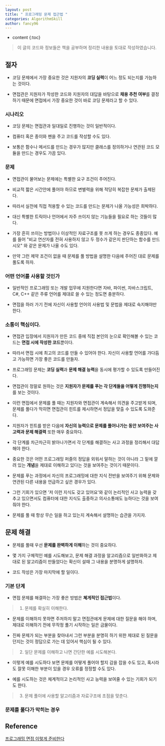 ```yaml
---
layout: post
title: " 프로그래밍 문제 접근법 "
categories: AlgorithmSkill
author: fancy96
---
```

* content
{:toc}

> 이 글의 코드와 정보들은 책을 공부하며 정리한 내용을 토대로 작성하였습니다.

## 절자

* 코딩 문제에서 가장 중요한 것은 지원자의 **코딩 실력**이 어느 정도 되는지를 가늠하는 것이다.

* 면접관은 지원자가 작성한 코드와 지원자의 대답을 바탕으로 **채용 추천 여부**를 결정하기 때문에 면접에서 가장 중요한 것이 바로 코딩 문제라고 할 수 있다.

### 시나리오

* 코딩 문제는 면접관과 일대일로 진행하는 것이 일반적이다.

* 컴퓨터 혹은 종이와 펜을 주고 코드를 작성할 수도 있다.

* 보통은 함수나 메서드를 만드는 경우가 많지만 클래스를 정의하거나 연관된 코드 모듈을 만드는 경우도 가끔 있다.

### 문제

* 면접관이 물어보는 문제에는 특별한 요구 조건이 주어진다.

* 비교적 짧은 시간안에 풀어야 하므로 변별력을 위해 적당히 복잡한 문제가 출제된다.

* 따라서 실전에 직접 적용할 수 있는 코드를 만드는 문제가 나올 가능성은 희박하다.

* 대신 특별한 트릭이나 언어에서 자주 쓰이지 않는 기능들을 필요로 하는 것들이 많다.

* 가장 흔히 쓰이는 방법이나 이상적인 자료구조를 못 쓰게 하는 경우도 종종있다. 예를 들어 "비교 연산자를 전혀 사용하지 않고 두 정수가 같은지 판단하는 함수를 만드시오" 와 같은 문제가 나올 수도 있다.

* 만약 그런 제약 조건이 없을 때 문제를 풀 방법을 설명한 다음에 주어진 대로 문제를 풀도록 하자.

### 어떤 언어를 사용할 것인가

* 일반적인 프로그래밍 또는 개발 업무에 지원한다면 자바, 파이썬, 자바스크립트, C#, C++ 같은 주류 언어를 제대로 쓸 수 있는 정도면 충분하다.

* 면접을 하러 가기 전에 자신이 사용할 언어의 사용법 및 문법을 제대로 숙지해야만 한다.

### 소통이 핵심이다.

* 면접관 입장에서 지원자가 만든 코드 중에 직접 본인의 눈으로 확인해볼 수 있는 코드는 **면접 시에 작성한 코드**뿐이다.

* 따라서 면접 시에 최고의 코드를 만들 수 있어야 한다. 자신이 사용할 언어를 가다듬고 가능하면 가장 좋은 코드를 만들자.

* 프로그래밍 문제는 **코딩 실력**과 **문제 해결 능력**을 동시에 평가할 수 있도록 만들어진다.

* 면접관이 정말로 원하는 것은 **지원자가 문제를 푸는 각 단계들을 어떻게 진행하는지**를 보는 것이다.

* 이런 면접에서 문제를 풀 때는 지원자와 면접관이 계속해서 의견을 주고받게 되며, 문제를 풀다가 막히면 면접관이 힌트를 제시하면서 정답을 맞출 수 있도록 도와준다.

* 지원자가 힌트를 받은 다음에 **자신의 능력으로 문제를 풀어나가는 동안 보여주는 사고력과 문제 해결력** 또한 매우 중요하다.

* 각 단계를 차근차근히 밝아나가면서 각 단계를 해결하는 사고 과정을 정리해서 대답해야 한다.

* 중요한 것은 어떤 프로그래밍 퍼즐의 정답을 외워서 말하는 것이 아니라 그 밑에 깔려 있는 **개념**을 제대로 이해하고 있다는 것을 보여주는 것이기 때문이다.

* 문제를 푸는 과정에서 자신의 프로그래밍에 대한 지식 전반을 보여주기 위해 문제와 연관된 다른 내용을 언급하고 싶은 경우가 있다.

* 그런 기회가 있으면 '저 이런 지식도 갖고 있어요'와 같이 논리적인 사고 능력을 갖추고 있으면서도 컴퓨터에 대한 지식도 출중하고 의사소통에도 능하다는 것을 보여줘야 한다.

* 문제를 풀 때 항상 무슨 일을 하고 있는지 계속해서 설명하는 습관을 가지자.

## 문제 해결

* 문제를 풀때 우선 **문제를 완벽하게 이해**하는 것이 중요하다. 

* 몇 가지 구체적인 예를 시도해보고, 문제 해결 과정을 알고리즘으로 일반화하고 제대로 된 알고리즘이 만들었다는 확신이 설때 그 내용을 분명하게 설명하자.

* 코드 작성은 가장 마지막에 할 일이다.

### 기본 단계

* 면접 문제를 해결하는 가장 좋은 방법은 **쳬게적인 접근법**이다.

> 1. 문제를 확실히 이해한다. 

* 문제를 이해하지 못하면 주저하지 말고 면접관에게 문제에 대한 질문을 해야 하며, 제대로 이해하기 전에 무작정 풀기 시작하는 일은 금물이다.

* 진짜 문제가 되는 부분을 찾아내서 그런 부분을 분명히 하기 위한 제대로 된 질문을 던지는 것이 정답으로 가는 데 있어서 핵심이 될 수 있다.

> 2. 일단 문제를 이해하고 나면 간단한 예를 시도해본다.

* 이렇게 예를 시도하다 보면 문제를 어떻게 풀어야 할지 감을 잡을 수도 있고, 혹시라도 잘못 이해한 부분이 있을 경우 오류를 정정할 수도 있다.

* 예를 시도하는 것은 체계적이고 논리적인 사고 능력을 보여줄 수 있는 기회가 되기도 한다.

> 3. 문제 풀이에 사용할 알고리즘과 자료구조에 초점을 맞춘다.







### 문제를 풀다가 막히는 경우

##  Reference

[프로그래밍 면접 이렇게 준비한다](http://www.yes24.com/Product/Goods/75187284)